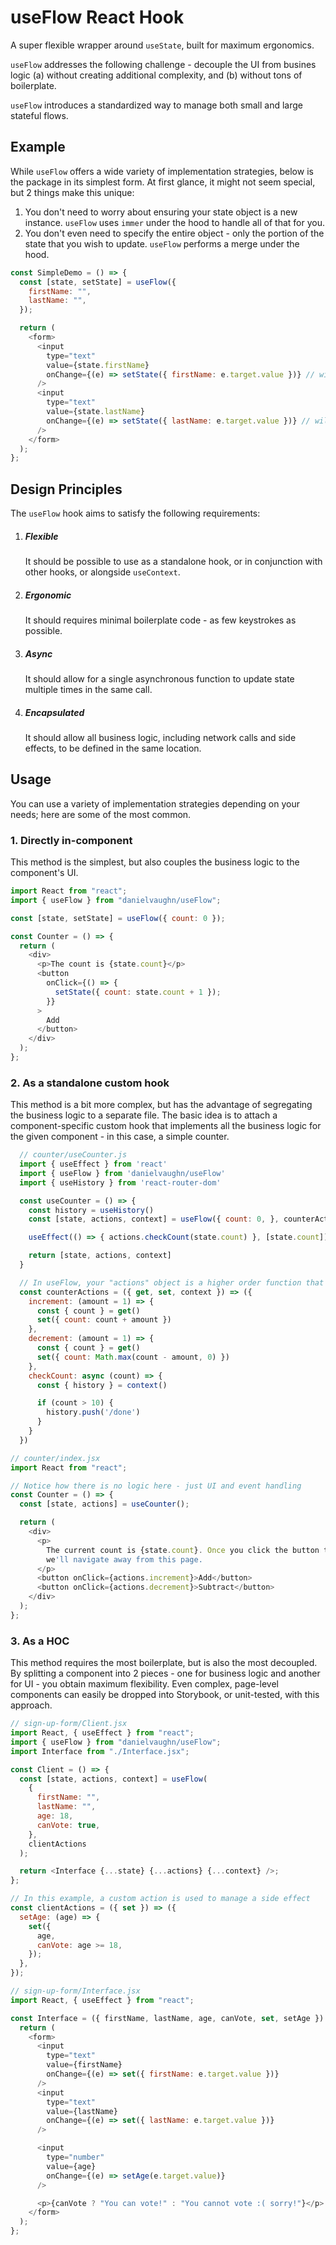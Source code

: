 # useFlow React Hook

A super flexible wrapper around `useState`, built for maximum ergonomics.

`useFlow` addresses the following challenge - decouple the UI from busines logic (a) without creating additional complexity, and (b) without tons of boilerplate.

`useFlow` introduces a standardized way to manage both small and large stateful flows.

## Example

While `useFlow` offers a wide variety of implementation strategies, below is the package in its simplest form.
At first glance, it might not seem special, but 2 things make this unique:

1. You don't need to worry about ensuring your state object is a new instance. `useFlow` uses `immer` under the hood to handle all of that for you.
2. You don't even need to specify the entire object - only the portion of the state that you wish to update. `useFlow` performs a merge under the hood.

```javascript
const SimpleDemo = () => {
  const [state, setState] = useFlow({
    firstName: "",
    lastName: "",
  });

  return (
    <form>
      <input
        type="text"
        value={state.firstName}
        onChange={(e) => setState({ firstName: e.target.value })} // will not overwrite "lastName"
      />
      <input
        type="text"
        value={state.lastName}
        onChange={(e) => setState({ lastName: e.target.value })} // will not overwrite "firstName"
      />
    </form>
  );
};
```

## Design Principles

The `useFlow` hook aims to satisfy the following requirements:

1. ##### Flexible
   It should be possible to use as a standalone hook, or in conjunction with other hooks, or alongside `useContext`.
2. ##### Ergonomic
   It should requires minimal boilerplate code - as few keystrokes as possible.
3. ##### Async
   It should allow for a single asynchronous function to update state multiple times in the same call.
4. ##### Encapsulated
   It should allow all business logic, including network calls and side effects, to be defined in the same location.

## Usage

You can use a variety of implementation strategies depending on your needs; here are some of the most common.

### 1. Directly in-component

This method is the simplest, but also couples the business logic to the component's UI.

```javascript
import React from "react";
import { useFlow } from "danielvaughn/useFlow";

const [state, setState] = useFlow({ count: 0 });

const Counter = () => {
  return (
    <div>
      <p>The count is {state.count}</p>
      <button
        onClick={() => {
          setState({ count: state.count + 1 });
        }}
      >
        Add
      </button>
    </div>
  );
};
```

### 2. As a standalone custom hook

This method is a bit more complex, but has the advantage of segregating the business logic to a separate file.
The basic idea is to attach a component-specific custom hook that implements all the business logic for the given component - in this case, a simple counter.

```javascript
  // counter/useCounter.js
  import { useEffect } from 'react'
  import { useFlow } from 'danielvaughn/useFlow'
  import { useHistory } from 'react-router-dom'

  const useCounter = () => {
    const history = useHistory()
    const [state, actions, context] = useFlow({ count: 0, }, counterActions, context: { history })

    useEffect(() => { actions.checkCount(state.count) }, [state.count])

    return [state, actions, context]
  }

  // In useFlow, your "actions" object is a higher order function that passes in all the contextual data you need.
  const counterActions = ({ get, set, context }) => ({
    increment: (amount = 1) => {
      const { count } = get()
      set({ count: count + amount })
    },
    decrement: (amount = 1) => {
      const { count } = get()
      set({ count: Math.max(count - amount, 0) })
    },
    checkCount: async (count) => {
      const { history } = context()

      if (count > 10) {
        history.push('/done')
      }
    }
  })
```

```javascript
// counter/index.jsx
import React from "react";

// Notice how there is no logic here - just UI and event handling
const Counter = () => {
  const [state, actions] = useCounter();

  return (
    <div>
      <p>
        The current count is {state.count}. Once you click the button ten times,
        we'll navigate away from this page.
      </p>
      <button onClick={actions.increment}>Add</button>
      <button onClick={actions.decrement}>Subtract</button>
    </div>
  );
};
```

### 3. As a HOC

This method requires the most boilerplate, but is also the most decoupled.
By splitting a component into 2 pieces - one for business logic and another for UI - you obtain maximum flexibility.
Even complex, page-level components can easily be dropped into Storybook, or unit-tested, with this approach.

```javascript
// sign-up-form/Client.jsx
import React, { useEffect } from "react";
import { useFlow } from "danielvaughn/useFlow";
import Interface from "./Interface.jsx";

const Client = () => {
  const [state, actions, context] = useFlow(
    {
      firstName: "",
      lastName: "",
      age: 18,
      canVote: true,
    },
    clientActions
  );

  return <Interface {...state} {...actions} {...context} />;
};

// In this example, a custom action is used to manage a side effect
const clientActions = ({ set }) => ({
  setAge: (age) => {
    set({
      age,
      canVote: age >= 18,
    });
  },
});
```

```javascript
// sign-up-form/Interface.jsx
import React, { useEffect } from "react";

const Interface = ({ firstName, lastName, age, canVote, set, setAge }) => {
  return (
    <form>
      <input
        type="text"
        value={firstName}
        onChange={(e) => set({ firstName: e.target.value })}
      />
      <input
        type="text"
        value={lastName}
        onChange={(e) => set({ lastName: e.target.value })}
      />

      <input
        type="number"
        value={age}
        onChange={(e) => setAge(e.target.value)}
      />

      <p>{canVote ? "You can vote!" : "You cannot vote :( sorry!"}</p>
    </form>
  );
};
```

